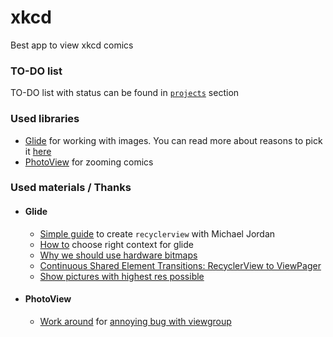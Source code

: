 # xkcd
Best app to view xkcd comics

### TO-DO list
<!-- Task              | Status
------------------|------------------- -->
TO-DO list with status can be found in [`projects`](https://github.com/bruce-willis/xkcd/projects/1) section

### Used libraries  
* [Glide](https://github.com/bumptech/glide) for working with images. You can read more about reasons to pick it [here](https://github.com/bruce-willis/xkcd/issues/1)
* [PhotoView](https://github.com/chrisbanes/PhotoView) for zooming comics

### Used materials / Thanks
* #### Glide
    * [Simple guide](https://ledron.github.io/RecyclerView/) to create `recyclerview` with Michael Jordan
    * [How to](https://stackoverflow.com/a/32887693) choose right context for glide
    * [Why we should use hardware bitmaps](https://bumptech.github.io/glide/doc/hardwarebitmaps.html#why-should-we-use-hardware-bitmaps)
    * [Continuous Shared Element Transitions: RecyclerView to ViewPager](https://android-developers.googleblog.com/2018/02/continuous-shared-element-transitions.html)
    * [Show pictures with highest res possible](https://github.com/bumptech/glide/issues/531#issuecomment-120012741)

* #### PhotoView
    * [Work around](https://github.com/chrisbanes/PhotoView/commit/92a2a281134ceddc6e402ba4a83cc91180db8115) for [annoying bug with viewgroup](https://github.com/chrisbanes/PhotoView#issues-with-viewgroups)